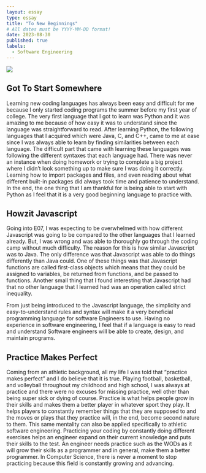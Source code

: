 ```yaml
---
layout: essay
type: essay
title: "To New Beginnings"
# All dates must be YYYY-MM-DD format!
date: 2023-08-30
published: true
labels:
  - Software Engineering
---
```


<img class="img-fluid" src="main/img/brain-training-cartoon.png">

## Got To Start Somewhere

Learning new coding languages has always been easy and difficult for me because I only started coding programs the summer before my first year of college. The very first language that I got to learn was Python and it was amazing to me because of how easy it was to understand since the language was straightforward to read. After learning Python, the following languages that I acquired which were Java, C, and C++, came to me at ease since I was always able to learn by finding similarities between each language. The difficult part that came with learning these languages was following the different syntaxes that each language had. There was never an instance when doing homework or trying to complete a big project where I didn’t look something up to make sure I was doing it correctly. Learning how to import packages and files, and even reading about what different built-in packages did always took time and patience to understand. In the end, the one thing that I am thankful for is being able to start with Python as I feel that it is a very good beginning language to practice with.

## Howzit Javascript

Going into E07, I was expecting to be overwhelmed with how different Javascript was going to be compared to the other languages that I learned already. But, I was wrong and was able to thoroughly go through the coding camp without much difficulty. The reason for this is how similar Javascript was to Java. The only difference was that Javascript was able to do things differently than Java could. One of these things was that Javascript functions are called first-class objects which means that they could be assigned to variables, be returned from functions, and be passed to functions. Another small thing that I found interesting that Javascript had that no other language that I learned had was an operation called strict inequality. 

From just being introduced to the Javascript language, the simplicity and easy-to-understand rules and syntax will make it a very beneficial programming language for software Engineers to use. Having no experience in software engineering, I feel that if a language is easy to read and understand Software engineers will be able to create, design, and maintain programs.

## Practice Makes Perfect

Coming from an athletic background, all my life I was told that “practice makes perfect” and I do believe that it is true. Playing football, basketball, and volleyball throughout my childhood and high school, I was always at practice and there were no excuses for missing practice, well other than being super sick or dying of course. Practice is what helps people grow in their skills and makes them a better player in whatever sport they play. It helps players to constantly remember things that they are supposed to and the moves or plays that they practice will, in the end, become second nature to them. This same mentality can also be applied specifically to athletic software engineering. Practicing your coding by constantly doing different exercises helps an engineer expand on their current knowledge and puts their skills to the test. An engineer needs practice such as the WODs as it will grow their skills as a programmer and in general, make them a better programmer. In Computer Science, there is never a moment to stop practicing because this field is constantly growing and advancing.

